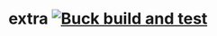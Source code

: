 # extra [![Buck build and test](https://github.com/shayne-fletcher/ocaml-extra/actions/workflows/buck-build-and-test.yml/badge.svg)](https://github.com/shayne-fletcher/ocaml-extra/actions/workflows/buck-build-and-test.yml)
